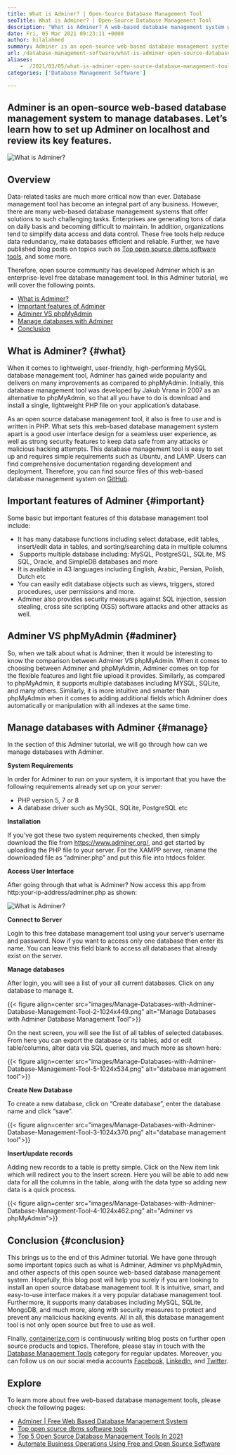 ```yaml
---
title: What is Adminer? | Open-Source Database Management Tool
seoTitle: What is Adminer? | Open-Source Database Management Tool
description: "What is Adminer? A web-based database management system with a developer-friendly interface. Let's discuss how to manage databases with an open-source Adminer."
date: Fri, 05 Mar 2021 09:23:11 +0000
author: bilalahmed
summary: Adminer is an open-source web-based database management system to manage databases. Let’s learn how to set up Adminer on localhost and review its key features.
url: /database-management-software/what-is-adminer-open-source-database-management-tool/
aliases: 
    -  /2021/03/05/what-is-adminer-open-source-database-management-tool/
categories: ['Database Management Software']

---
```

## Adminer is an open-source web-based database management system to manage databases. Let’s learn how to set up Adminer on localhost and review its key features.

<img src="http://localhost/wordpress/wp-content/uploads/2021/03/Manage-Databases-with-Adminer-Database-Management-Tool.png" alt="What is Adminer?">  

## Overview

Data-related tasks are much more critical now than ever. Database management tool has become an integral part of any business. However, there are many web-based database management systems that offer solutions to such challenging tasks. Enterprises are generating tons of data on daily basis and becoming difficult to maintain. In addition, organizations tend to simplify data access and data control. These free tools help reduce data redundancy, make databases efficient and reliable. Further, we have published blog posts on topics such as [Top open source dbms software tools][1], and some more. 

Therefore, open source community has developed Adminer which is an enterprise-level free database management tool. In this Adminer tutorial, we will cover the following points.

  * [What is Adminer?][2]
  * [Important features of Adminer][3]
  * [Adminer VS phpMyAdmin][4]
  * [Manage databases with Adminer][5]
  * [Conclusion][6]

## What is Adminer? {#what}

When it comes to lightweight, user-friendly, high-performing MySQL database management tool, Adminer has gained wide popularity and delivers on many improvements as compared to phpMyAdmin. Initially, this database management tool was developed by Jakub Vrana in 2007 as an alternative to phpMyAdmin, so that all you have to do is download and install a single, lightweight PHP file on your application’s database.

As an open source database management tool, it also is free to use and is written in PHP. What sets this web-based database management system apart is a good user interface design for a seamless user experience, as well as strong security features to keep data safe from any attacks or malicious hacking attempts. This database management tool is easy to set up and requires simple requirements such as Ubuntu, and LAMP. Users can find comprehensive documentation regarding development and deployment. Therefore, you can find source files of this web-based database management system on [GitHub][7].

## Important features of Adminer {#important}

Some basic but important features of this database management tool include:

  * It has many database functions including select database, edit tables, insert/edit data in tables, and sorting/searching data in multiple columns
  *  Supports multiple database including: MySQL, PostgreSQL, SQLite, MS SQL, Oracle, and SimpleDB databases and more
  * It is available in 43 languages including English, Arabic, Persian, Polish, Dutch etc
  * You can easily edit database objects such as views, triggers, stored procedures, user permissions and more.
  * Adminer also provides security measures against SQL injection, session stealing, cross site scripting (XSS) software attacks and other attacks as well.

## Adminer VS phpMyAdmin {#adminer}

So, when we talk about what is Adminer, then it would be interesting to know the comparison between Adminer VS phpMyAdmin. When it comes to choosing between Adminer and phpMyAdmin, Adminer comes on top for the flexible features and light file upload it provides. Similarly, as compared to phpMyAdmin, it supports multiple databases including MYSQL, SQLite, and many others. Similarly, it is more intuitive and smarter than phpMyAdmin when it comes to adding additional fields which Adminer does automatically or manipulation with all indexes at the same time.

## Manage databases with Adminer {#manage}

In the section of this Adminer tutorial, we will go through how can we manage databases with Adminer. 

**System Requirements**

In order for Adminer to run on your system, it is important that you have the following requirements already set up on your server:

  * PHP version 5, 7 or 8
  * A database driver such as MySQL, SQLite, PostgreSQL etc

**Installation**

If you’ve got these two system requirements checked, then simply download the file from [][8]<https://www.adminer.org/>, and get started by uploading the PHP file to your server. For the XAMPP server, rename the downloaded file as “adminer.php” and put this file into htdocs folder. 

**Access User Interface**

After going through that what is Adminer? Now access this app from http:your-ip-address/adminer.php as shown:

<img src="http://localhost/wordpress/wp-content/uploads/2021/03/Manage-Databases-with-Adminer-Database-Management-Tool-1.png" alt="What is Adminer?">  

**Connect to Server**

Login to this free database management tool using your server’s username and password. Now if you want to access only one database then enter its name. You can leave this field blank to access all databases that already exist on the server.

**Manage databases**

After login, you will see a list of your all current databases. Click on any database to manage it.

{{< figure align=center src="images/Manage-Databases-with-Adminer-Database-Management-Tool-2-1024x449.png" alt="Manage Databases with Adminer Database Management Tool">}}  

On the next screen, you will see the list of all tables of selected databases. From here you can export the database or its tables, add or edit table/columns, alter data via SQL queries, and much more as shown here:

{{< figure align=center src="images/Manage-Databases-with-Adminer-Database-Management-Tool-5-1024x534.png" alt="database management tool">}}  

**Create New Database**

To create a new database, click on “Create database”, enter the database name and click “save”.

{{< figure align=center src="images/Manage-Databases-with-Adminer-Database-Management-Tool-3-1024x370.png" alt="database management tool">}}  

**Insert/update records**

Adding new records to a table is pretty simple. Click on the New item link which will redirect you to the Insert screen. Here you will be able to add new data for all the columns in the table, along with the data type so adding new data is a quick process.

{{< figure align=center src="images/Manage-Databases-with-Adminer-Database-Management-Tool-4-1024x462.png" alt="Adminer vs phpMyAdmin">}}  

## Conclusion {#conclusion}

This brings us to the end of this Adminer tutorial. We have gone through some important topics such as what is Adminer, Adminer vs phpMyAdmin, and other aspects of this open source web-based database management system. Hopefully, this blog post will help you surely if you are looking to install an open source database management tool. It is intuitive, smart, and easy-to-use interface makes it a very popular database management tool. Furthermore, it supports many databases including MySQL, SQLite, MongoDB, and much more, along with security measures to protect and prevent any malicious hacking events. All in all, this database management tool is not only open source but free to use as well.

Finally, [containerize.com][9] is continuously writing blog posts on further open source products and topics. Therefore, please stay in touch with the [Database Management Tools][10] category for regular updates. Moreover, you can follow us on our social media accounts [Facebook][11], [LinkedIn][12], and [Twitter][13].

## Explore

To learn more about free web-based database management tools, please check the following pages:

  * [Adminer | Free Web Based Database Management System][14]
  * [Top open source dbms software tools][1]
  * [Top 5 Open Source Database Management Tools In 2021][15]
  * [Automate Business Operations Using Free and Open Source Software][16]

 [1]: https://products.containerize.com/database-management
 [2]: #what
 [3]: #important
 [4]: #adminer
 [5]: #manage
 [6]: #conclusion
 [7]: https://github.com/vrana/adminer
 [8]: https://www.adminer.org/
 [9]: https://www.containerize.com/
 [10]: https://products.containerize.com/database-management/
 [11]: https://web.facebook.com/containerize
 [12]: https://www.linkedin.com/company/containerize/
 [13]: https://twitter.com/containerize_co
 [14]: https://products.containerize.com/database-management/adminer
 [15]: https://blog.containerize.com/2021/01/16/top-5-open-source-database-management-tools-in-2021/
 [16]: https://blog.containerize.com/2020/08/27/automate-business-operations-using-open-source-software/